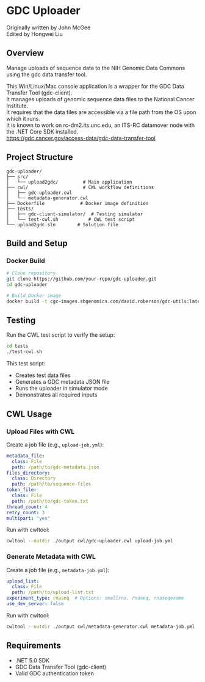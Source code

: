 # GDC Uploader

Originally written by John McGee  
Edited by Hongwei Liu

## Overview

Manage uploads of sequence data to the NIH Genomic Data Commons using the gdc data transfer tool.

This Win/Linux/Mac console application is a wrapper for the GDC Data Transfer Tool (gdc-client).  
It manages uploads of genomic sequence data files to the National Cancer Institute.  
It requires that the data files are accessible via a file path from the OS upon which it runs.  
It is known to work on rc-dm2.its.unc.edu, an ITS-RC datamover node with the .NET Core SDK installed.  
https://gdc.cancer.gov/access-data/gdc-data-transfer-tool

## Project Structure

```
gdc-uploader/
├── src/
│   └── upload2gdc/         # Main application
├── cwl/                    # CWL workflow definitions
│   ├── gdc-uploader.cwl
│   └── metadata-generator.cwl
├── Dockerfile             # Docker image definition
├── tests/
│   ├── gdc-client-simulator/  # Testing simulator
│   └── test-cwl.sh           # CWL test script
└── upload2gdc.sln        # Solution file
```

## Build and Setup

### Docker Build

```bash
# Clone repository
git clone https://github.com/your-repo/gdc-uploader.git
cd gdc-uploader

# Build Docker image
docker build -t cgc-images.sbgenomics.com/david.roberson/gdc-utils:latest .
```

## Testing

Run the CWL test script to verify the setup:

```bash
cd tests
./test-cwl.sh
```

This test script:
- Creates test data files
- Generates a GDC metadata JSON file
- Runs the uploader in simulator mode
- Demonstrates all required inputs

## CWL Usage

### Upload Files with CWL

Create a job file (e.g., `upload-job.yml`):

```yaml
metadata_file:
  class: File
  path: /path/to/gdc-metadata.json
files_directory:
  class: Directory
  path: /path/to/sequence-files
token_file:
  class: File
  path: /path/to/gdc-token.txt
thread_count: 4
retry_count: 3
multipart: "yes"
```

Run with cwltool:

```bash
cwltool --outdir ./output cwl/gdc-uploader.cwl upload-job.yml
```

### Generate Metadata with CWL

Create a job file (e.g., `metadata-job.yml`):

```yaml
upload_list:
  class: File
  path: /path/to/upload-list.txt
experiment_type: rnaseq  # Options: smallrna, rnaseq, rnaseqexome
use_dev_server: false
```

Run with cwltool:

```bash
cwltool --outdir ./output cwl/metadata-generator.cwl metadata-job.yml
```

## Requirements

- .NET 5.0 SDK
- GDC Data Transfer Tool (gdc-client)
- Valid GDC authentication token





